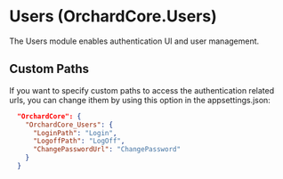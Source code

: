 # Users (OrchardCore.Users)

The Users module enables authentication UI and user management.

## Custom Paths

If you want to specify custom paths to access the authentication related urls, you can change ithem by using this option in the appsettings.json:

``` json
  "OrchardCore": {
    "OrchardCore_Users": {
      "LoginPath": "Login",
      "LogoffPath": "LogOff",
      "ChangePasswordUrl": "ChangePassword"
    }
  }
```
